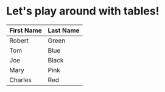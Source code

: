 # Let's play around with tables!
First Name | Last Name
---------- | ---------
Robert | Green
Tom | Blue
Joe | Black
Mary | Pink
Charles | Red
